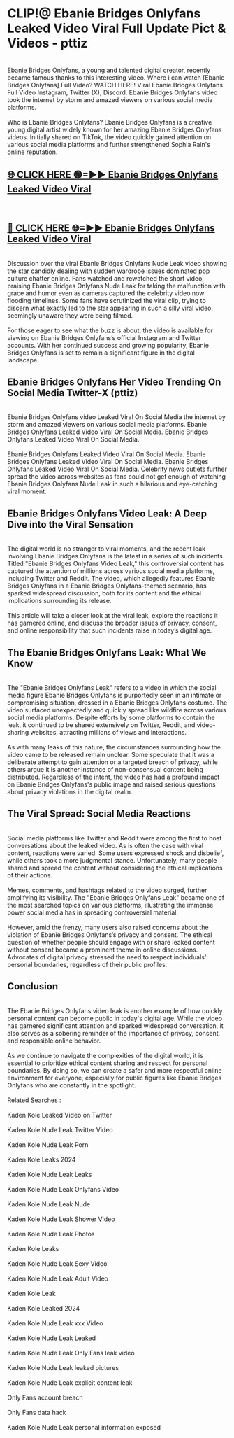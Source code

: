 # CLIP!@ Ebanie Bridges Onlyfans Leaked Video Viral Full Update Pict & Videos - pttiz
<br>
Ebanie Bridges Onlyfans, a young and talented digital creator, recently became famous thanks to this interesting video. Where i can watch [Ebanie Bridges Onlyfans] Full Video? WATCH HERE! Viral Ebanie Bridges Onlyfans Full Video Instagram, Twitter (X), Discord. Ebanie Bridges Onlyfans video took the internet by storm and amazed viewers on various social media platforms.
<br><br>
Who is Ebanie Bridges Onlyfans? Ebanie Bridges Onlyfans is a creative young digital artist widely known for her amazing Ebanie Bridges Onlyfans videos. Initially shared on TikTok, the video quickly gained attention on various social media platforms and further strengthened Sophia Rain's online reputation.
<br>
<h2><a href="https://bestclip.site?title=Ebanie_Bridges_Onlyfans">🌐 CLICK HERE 🟢=►► Ebanie Bridges Onlyfans Leaked Video Viral</a></h2>
<br>
<h2><a href="https://bestclip.site?title=Ebanie_Bridges_Onlyfans">🔴 CLICK HERE 🌐=►► Ebanie Bridges Onlyfans Leaked Video Viral</a></h2>
<br>
Discussion over the viral Ebanie Bridges Onlyfans Nude Leak video showing the star candidly dealing with sudden wardrobe issues dominated pop culture chatter online. Fans watched and rewatched the short video, praising Ebanie Bridges Onlyfans Nude Leak for taking the malfunction with grace and humor even as cameras captured the celebrity video now flooding timelines. Some fans have scrutinized the viral clip, trying to discern what exactly led to the star appearing in such a silly viral video, seemingly unaware they were being filmed.
<br><br>
For those eager to see what the buzz is about, the video is available for viewing on Ebanie Bridges Onlyfans’s official Instagram and Twitter accounts. With her continued success and growing popularity, Ebanie Bridges Onlyfans is set to remain a significant figure in the digital landscape.
<br>
<h2>Ebanie Bridges Onlyfans Her Video Trending On Social Media Twitter-X (pttiz)</h2>
<br>
Ebanie Bridges Onlyfans video Leaked Viral On Social Media the internet by storm and amazed viewers on various social media platforms. Ebanie Bridges Onlyfans Leaked Video Viral On Social Media. Ebanie Bridges Onlyfans Leaked Video Viral On Social Media.
<br><br>
Ebanie Bridges Onlyfans Leaked Video Viral On Social Media. Ebanie Bridges Onlyfans Leaked Video Viral On Social Media. Ebanie Bridges Onlyfans Leaked Video Viral On Social Media. Celebrity news outlets further spread the video across websites as fans could not get enough of watching Ebanie Bridges Onlyfans Nude Leak in such a hilarious and eye-catching viral moment.
<br>
<h2>Ebanie Bridges Onlyfans Video Leak: A Deep Dive into the Viral Sensation</h2>
<br>
The digital world is no stranger to viral moments, and the recent leak involving Ebanie Bridges Onlyfans is the latest in a series of such incidents. Titled "Ebanie Bridges Onlyfans Video Leak," this controversial content has captured the attention of millions across various social media platforms, including Twitter and Reddit. The video, which allegedly features Ebanie Bridges Onlyfans in a Ebanie Bridges Onlyfans-themed scenario, has sparked widespread discussion, both for its content and the ethical implications surrounding its release.
<br><br>
This article will take a closer look at the viral leak, explore the reactions it has garnered online, and discuss the broader issues of privacy, consent, and online responsibility that such incidents raise in today’s digital age.
<br>
<h2>The Ebanie Bridges Onlyfans Leak: What We Know</h2>
<br>
The "Ebanie Bridges Onlyfans Leak" refers to a video in which the social media figure Ebanie Bridges Onlyfans is purportedly seen in an intimate or compromising situation, dressed in a Ebanie Bridges Onlyfans costume. The video surfaced unexpectedly and quickly spread like wildfire across various social media platforms. Despite efforts by some platforms to contain the leak, it continued to be shared extensively on Twitter, Reddit, and video-sharing websites, attracting millions of views and interactions.
<br><br>
As with many leaks of this nature, the circumstances surrounding how the video came to be released remain unclear. Some speculate that it was a deliberate attempt to gain attention or a targeted breach of privacy, while others argue it is another instance of non-consensual content being distributed. Regardless of the intent, the video has had a profound impact on Ebanie Bridges Onlyfans's public image and raised serious questions about privacy violations in the digital realm.
<br>
<h2>The Viral Spread: Social Media Reactions</h2>
<br>
Social media platforms like Twitter and Reddit were among the first to host conversations about the leaked video. As is often the case with viral content, reactions were varied. Some users expressed shock and disbelief, while others took a more judgmental stance. Unfortunately, many people shared and spread the content without considering the ethical implications of their actions.
<br><br>
Memes, comments, and hashtags related to the video surged, further amplifying its visibility. The "Ebanie Bridges Onlyfans Leak" became one of the most searched topics on various platforms, illustrating the immense power social media has in spreading controversial material.
<br><br>
However, amid the frenzy, many users also raised concerns about the violation of Ebanie Bridges Onlyfans’s privacy and consent. The ethical question of whether people should engage with or share leaked content without consent became a prominent theme in online discussions. Advocates of digital privacy stressed the need to respect individuals' personal boundaries, regardless of their public profiles.
<br>
<h2>Conclusion</h2>
<br>
The Ebanie Bridges Onlyfans video leak is another example of how quickly personal content can become public in today's digital age. While the video has garnered significant attention and sparked widespread conversation, it also serves as a sobering reminder of the importance of privacy, consent, and responsible online behavior.
<br><br>
As we continue to navigate the complexities of the digital world, it is essential to prioritize ethical content sharing and respect for personal boundaries. By doing so, we can create a safer and more respectful online environment for everyone, especially for public figures like Ebanie Bridges Onlyfans who are constantly in the spotlight.
<br><br>
Related Searches :
<br><br>
Kaden Kole Leaked Video on Twitter
<br><br>
Kaden Kole Nude Leak Twitter Video
<br><br>
Kaden Kole Nude Leak Porn
<br><br>
Kaden Kole Leaks 2024
<br><br>
Kaden Kole Nude Leak Leaks
<br><br>
Kaden Kole Nude Leak Onlyfans Video
<br><br>
Kaden Kole Nude Leak Nude
<br><br>
Kaden Kole Nude Leak Shower Video
<br><br>
Kaden Kole Nude Leak Photos
<br><br>
Kaden Kole Leaks
<br><br>
Kaden Kole Nude Leak Sexy Video
<br><br>
Kaden Kole Nude Leak Adult Video
<br><br>
Kaden Kole Leak
<br><br>
Kaden Kole Leaked 2024
<br><br>
Kaden Kole Nude Leak xxx Video
<br><br>
Kaden Kole Nude Leak Leaked
<br><br>
Kaden Kole Nude Leak Only Fans leak video
<br><br>
Kaden Kole Nude Leak leaked pictures
<br><br>
Kaden Kole Nude Leak explicit content leak
<br><br>
Only Fans account breach
<br><br>
Only Fans data hack
<br><br>
Kaden Kole Nude Leak personal information exposed